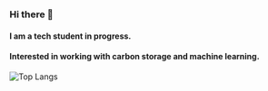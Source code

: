 ### Hi there 👋
#### I am a tech student in progress.
#### Interested in working with carbon storage and machine learning.

![Top Langs](https://github-readme-stats.vercel.app/api/top-langs/?username=adriel1ft&theme=merko&layout=compact)

